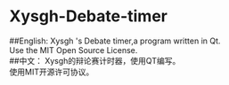 # Xysgh-Debate-timer
##English:
Xysgh 's Debate timer,a program written in Qt.\
Use the MIT Open Source License.\
##中文：
Xysgh的辩论赛计时器，使用QT编写。\
使用MIT开源许可协议。
